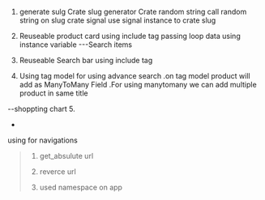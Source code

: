 1. generate sulg 
    Crate slug generator
    Crate random string
    call random string on slug
    crate signal 
    use signal instance to crate slug
2. Reuseable product card
    using include tag
    passing loop data using instance variable
---Search  items  
3. Reuseable Search bar
    using include tag
    
4. Using tag model for using advance search
    .on tag model product will add as ManyToMany Field
    .For using manytomany we can add multiple product in same title

--shoppting chart
5. 
    
    
     
-


using for navigations
>1. get_absulute url
>
>2. reverce url
>3. used namespace on app
>

    